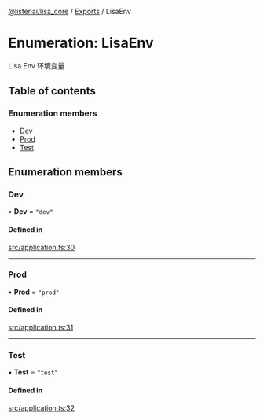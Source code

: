 [@listenai/lisa_core](../README.md) / [Exports](../modules.md) / LisaEnv

# Enumeration: LisaEnv

Lisa Env 环境变量

## Table of contents

### Enumeration members

- [Dev](lisaenv.md#dev)
- [Prod](lisaenv.md#prod)
- [Test](lisaenv.md#test)

## Enumeration members

### Dev

• **Dev** = `"dev"`

#### Defined in

[src/application.ts:30](https://github.com/LISTENAI/lisa-core/blob/98d73d7/src/application.ts#L30)

___

### Prod

• **Prod** = `"prod"`

#### Defined in

[src/application.ts:31](https://github.com/LISTENAI/lisa-core/blob/98d73d7/src/application.ts#L31)

___

### Test

• **Test** = `"test"`

#### Defined in

[src/application.ts:32](https://github.com/LISTENAI/lisa-core/blob/98d73d7/src/application.ts#L32)
